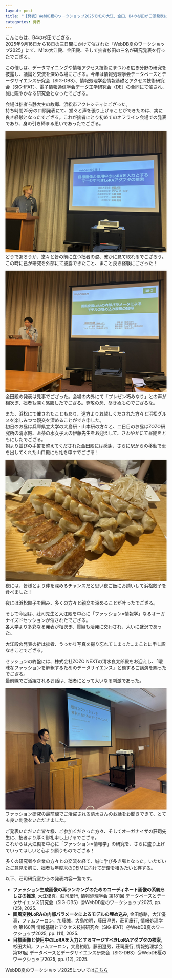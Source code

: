```yaml
---
layout: post
title: "【発表】WebDB夏のワークショップ2025でM1の大江、金田、B4の杉田が口頭発表にて発表しました"
categories: 発表
---
```

こんにちは、B4の杉田でござる。  
2025年9月16日から18日の三日間にかけて催された「WebDB夏のワークショップ2025」にて、M1の大江殿、金田殿、そして拙者杉田の三名が研究発表を行ったでござる。

この催しは、データマイニングや情報アクセス技術にまつわる広き分野の研究を披露し、議論と交流を深める場にござる。今年は情報処理学会データベースとデータサイエンス研究会（SIG-DBS）、情報処理学会情報基礎とアクセス技術研究会（SIG-IFAT）、電子情報通信学会データ工学研究会（DE）の合同にて催され、誠に賑やかなる研究会となったでござる。

会場は拙者ら静大生の故郷、浜松市アクトシティにござった。  
持ち時間25分の口頭発表にて、堂々と声を張り上げることができたのは、実に良き経験となったでござる。これが拙者にとり初めてのオフライン会場での発表であり、身の引き締まる思いであったでござる。

![写真](/assets/img/posts/20250918/present_sugita.jpg "杉田発表")
どうであろうか、堂々と皆の前に立つ拙者の姿、確かに見て取れるでござろう。この時に己が研究を外部にて披露できたこと、まこと良き経験にござった！

![写真](/assets/img/posts/20250918/present_kanada.jpg "金田発表")
金田殿の発表は見事でござった。会場の内外にて「プレゼン巧みなり」との声が相次ぎ、拙者も深く感服したでござる。尊敬の念、尽きぬものでござるな。

また、浜松にて催されたこともあり、遠方よりお越しくだされた方々と浜松グルメを楽しみつつ親交を深めることができ申した。  
初日のお昼は兵庫県立大学の大島研・山本研の方々と、二日目のお昼はZOZO研究所の清水殿、お茶の水女子大の伊藤先生をお迎えして、さわやかにて昼餉をともにしたでござる。  
朝より並びの手筈を整えてくだされた金田殿には感謝、さらに駅からの移動で車を出してくれた山口殿にも礼を申すでござる！

![写真](/assets/img/posts/20250918/gyoza.jpg "餃子")
夜には、皆様とより仲を深めるチャンスだと思い夜ご飯にお誘いして浜松餃子を食べました！

夜には浜松餃子を囲み、多くの方々と親交を深めることが叶ったでござる。

そして今回は、莊司先生と大江殿を中心に「ファッション×情報学」なるオーガナイズドセッションが催されたでござる。  
各大学より多彩なる発表が相次ぎ、質疑も活発に交わされ、大いに盛況であった。

大江殿の発表の折は拙者、うっかり写真を撮り忘れてしまった…まことに申し訳なきことでござる。

セッションの終盤には、株式会社ZOZO NEXTの清水良太郎殿をお迎えし、「曖昧なファッションを解釈するためのデータサイエンス」と題するご講演を賜ったでござる。  
最前線でご活躍されるお話は、拙者にとって大いなる刺激であった。

![写真](/assets/img/posts/20250918/present_simizu.jpg "清水さん発表")
ファッション研究の最前線でご活躍される清水さんのお話をお聞きできて、とても良い刺激をいただきました。

ご発表いただいた皆々様、ご参加くださった方々、そしてオーガナイザの莊司先生に、拙者より厚く御礼申し上げるでござる。  
これからは大江殿を中心に「ファッション×情報学」の研究を、さらに盛り上げていってほしいと心より願うものでござる！

多くの研究者や企業の方々との交流を経て、誠に学び多き場となった。いただいたご意見を胸に、拙者も年度末のDEIMに向けて研鑽を積みたいと存ずる。

以下、莊司研究室からの発表内容一覧です。

- **ファッション生成画像の再ランキングのためのコーディネート画像の系統らしさの推定**, 大江優真，莊司慶行, 情報処理学会 第181回 データベースとデータサイエンス研究会（SIG-DBS）＠WebDB夏のワークショップ2025, pp. (25), 2025.
- **画風変換LoRAの内部パラメータによるモデルの埋め込み**, 金田悠路，大江優真，ファムフーロン，加藤誠，大島裕明，藤田澄男，莊司慶行, 情報処理学会 第160回 情報基礎とアクセス技術研究会（SIG-IFAT）＠WebDB夏のワークショップ2025, pp. (11), 2025.
- **目標画像と使用中のLoRAを入力とするマージすべきLoRAアダプタの検索**, 杉田大知，ファムフーロン，大島裕明，藤田澄男，莊司慶行, 情報処理学会 第181回 データベースとデータサイエンス研究会（SIG-DBS）＠WebDB夏のワークショップ2025, pp. (12), 2025.

WebDB夏のワークショップ2025については[こちら](https://db-event.jpn.org/webdbw2025/)